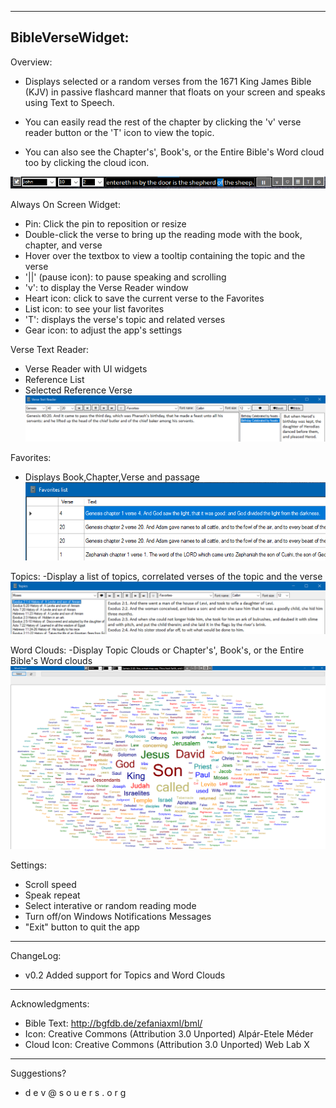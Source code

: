 ﻿-----------------
BibleVerseWidget:
-----------------

Overview:
- Displays selected or a random verses from the 1671 King James Bible (KJV) in passive flashcard manner that floats on your screen and speaks using Text to Speech.

- You can easily read the rest of the chapter by clicking the 'v' verse reader button or the 'T' icon to view the topic.
- You can also see the Chapter's', Book's, or the Entire Bible's Word cloud too by clicking the cloud icon.

![Alt text](bibleversewidget.png "Bible Verse Widget main widget")


Always On Screen Widget:
- Pin: Click the pin to reposition or resize
- Double-click the verse to bring up the reading mode with the book, chapter, and verse
- Hover over the textbox to view a tooltip containing the topic and the verse
- '||' (pause icon): to pause speaking and scrolling
- 'v': to display the Verse Reader window
- Heart icon: click to save the current verse to the Favorites
- List icon: to see your list favorites
- 'T': displays the verse's topic and related verses
- Gear icon: to adjust the app's settings


Verse Text Reader:
- Verse Reader with UI widgets
- Reference List
- Selected Reference Verse
![Alt text](bibleversewidgt-text_reader.png "Verse Text Reader")


Favorites:
- Displays Book,Chapter,Verse and passage
![Alt text](bibleversewidget-favorites_list.png "Favorites List")


Topics:
-Display a list of topics, correlated verses of the topic and the verse
![Alt text](bibleversewidget-topics.png "Topics")


Word Clouds:
-Display Topic Clouds or Chapter's', Book's, or the Entire Bible's Word clouds
![Alt text](bibleversewidget-cloud.png "Word Clouds")


Settings:
- Scroll speed
- Speak repeat
- Select interative or random reading mode
- Turn off/on Windows Notifications Messages
- "Exit" button to quit the app


-----------------          
ChangeLog:
- v0.2 Added support for Topics and Word Clouds


-----------------
Acknowledgments:
- Bible Text: http://bgfdb.de/zefaniaxml/bml/
- Icon:
    Creative Commons (Attribution 3.0 Unported)
    Alpár-Etele Méder
- Cloud Icon:
    Creative Commons (Attribution 3.0 Unported)
    Web Lab X


-----------------
Suggestions?
 - d e v @ s o u e r s . o r g